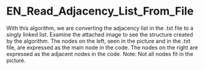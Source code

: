# EN_Read_Adjacency_List_From_File
With this algorithm, we are converting the adjacency list in the .txt file to a singly linked list. 
Examine the attached image to see the structure created by the algorithm. 
The nodes on the left, seen in the picture and in the .txt file, are expressed as the main node in the code.
The nodes on the right are expressed as the adjacent nodes in the code. 
Note: Not all nodes fit in the picture.
